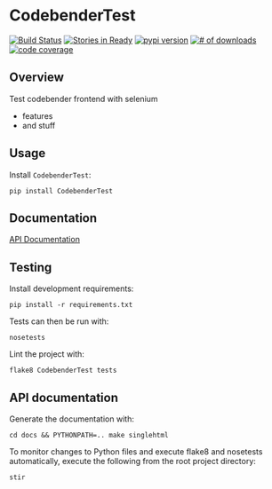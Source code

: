 # CodebenderTest

[![Build Status](https://secure.travis-ci.org/fakedrake/CodebenderTest.png)](http://travis-ci.org/fakedrake/CodebenderTest)
[![Stories in Ready](https://badge.waffle.io/fakedrake/CodebenderTest.png?label=ready)](https://waffle.io/fakedrake/CodebenderTest) [![pypi version](https://badge.fury.io/py/CodebenderTest.png)](http://badge.fury.io/py/CodebenderTest)
[![# of downloads](https://pypip.in/d/CodebenderTest/badge.png)](https://crate.io/packages/CodebenderTest?version=latest)
[![code coverage](https://coveralls.io/repos/fakedrake/CodebenderTest/badge.png?branch=master)](https://coveralls.io/r/fakedrake/CodebenderTest?branch=master)

## Overview

Test codebender frontend with selenium

* features
* and stuff 

## Usage

Install `CodebenderTest`:

    pip install CodebenderTest

## Documentation

[API Documentation](http://CodebenderTest.rtfd.org)

## Testing

Install development requirements:

    pip install -r requirements.txt

Tests can then be run with:

    nosetests

Lint the project with:

    flake8 CodebenderTest tests

## API documentation

Generate the documentation with:

    cd docs && PYTHONPATH=.. make singlehtml

To monitor changes to Python files and execute flake8 and nosetests
automatically, execute the following from the root project directory:

    stir